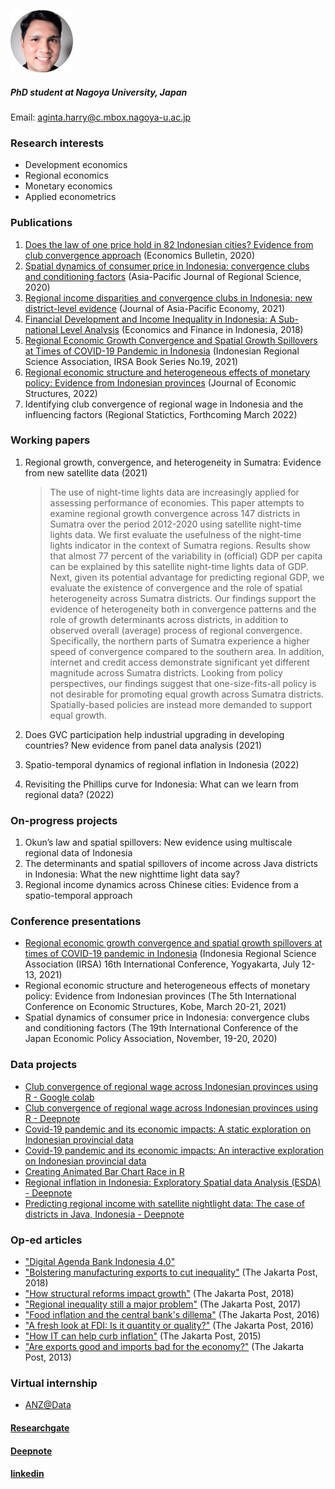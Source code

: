 ![alt text](https://github.com/haginta/Harry-Aginta/blob/main/Harry-Aginta_.png?raw=true)
##### PhD student at Nagoya University, Japan
Email: [aginta.harry@c.mbox.nagoya-u.ac.jp](aginta.harry@c.mbox.nagoya-u.ac.jp)

### Research interests
- Development economics
- Regional economics
- Monetary economics
- Applied econometrics

### Publications
1. [Does the law of one price hold in 82 Indonesian cities? Evidence from club
convergence approach](http://www.accessecon.com/Pubs/EB/2020/Volume40/EB-20-V40-I4-P248.pdf) (Economics Bulletin, 2020)
2. [Spatial dynamics of consumer price in Indonesia: convergence clubs and conditioning factors](https://link.springer.com/article/10.1007/s41685-020-00178-0) (Asia-Pacific Journal of Regional Science, 2020)
3. [Regional income disparities and convergence clubs in Indonesia: new district-level evidence](https://www.tandfonline.com/doi/abs/10.1080/13547860.2020.1868107) (Journal of Asia-Pacific Economy, 2021)
4. [Financial Development and Income Inequality in Indonesia: A Sub-national Level Analysis](http://efi.ui.ac.id/index.php/efi/article/view/584/0) (Economics and Finance in Indonesia, 2018)
5. [Regional Economic Growth Convergence and Spatial Growth Spillovers at Times of COVID-19 Pandemic in Indonesia](https://irsa.or.id/2021/08/05/regional-perspectives-of-covid-19-in-indonesia/) (Indonesian Regional Science Association, IRSA Book Series No.19, 2021)
6. [Regional economic structure and heterogeneous effects of monetary policy: Evidence from Indonesian provinces](https://journalofeconomicstructures.springeropen.com/articles/10.1186/s40008-021-00260-6) (Journal of Economic Structures, 2022)
7. Identifying club convergence of regional wage in Indonesia and the influencing factors (Regional Statictics, Forthcoming March 2022)

### Working papers
1. Regional growth, convergence, and heterogeneity in Sumatra: Evidence from new satellite data (2021) 
   > The use of night-time lights data are increasingly applied for assessing performance of economies. This paper attempts to examine regional growth convergence across 147 districts in Sumatra over the period 2012-2020 using satellite night-time lights data. We first evaluate the usefulness of the night-time lights indicator in the context of Sumatra regions. Results show that almost 77 percent of the variability in (official) GDP per capita can be explained by this satellite night-time lights data of GDP. Next, given its potential advantage for predicting regional GDP, we evaluate the existence of convergence and the role of spatial heterogeneity across Sumatra districts. Our findings support the evidence of heterogeneity both in convergence patterns and the role of growth determinants across districts, in addition to observed overall (average) process of regional convergence. Specifically, the northern parts of Sumatra experience a higher speed of convergence compared to the southern area. In addition, internet and credit access demonstrate significant yet different magnitude across Sumatra districts. Looking from policy perspectives, our findings suggest that one-size-fits-all policy is not desirable for promoting equal growth across Sumatra districts. Spatially-based policies are instead more demanded to support equal growth.
    
2. Does GVC participation help industrial upgrading in developing countries? New evidence from panel data analysis (2021)
3. Spatio-temporal dynamics of regional inflation in Indonesia (2022)
4. Revisiting the Phillips curve for Indonesia: What can we learn from regional data? (2022)

### On-progress projects
1. Okun’s law and spatial spillovers: New evidence using multiscale regional data of Indonesia
2. The determinants and spatial spillovers of income across Java districts in Indonesia: What the new nighttime light data say?
3. Regional income dynamics across Chinese cities: Evidence from a spatio-temporal approach 

### Conference presentations
- [Regional economic growth convergence and spatial growth spillovers at times of COVID-19 pandemic in Indonesia](https://haginta.github.io/IRSA-slides/IRSA_slides.html#1) (Indonesia Regional Science Association (IRSA) 16th International Conference, Yogyakarta, July 12-13, 2021)
- Regional economic structure and heterogeneous effects of monetary policy: Evidence from Indonesian provinces (The 5th International Conference on Economic Structures, Kobe, March 20-21, 2021)
- Spatial dynamics of consumer price in Indonesia: convergence clubs and conditioning factors (The 19th International Conference of the Japan Economic Policy Association, November, 19-20, 2020)

### Data projects
- [Club convergence of regional wage across Indonesian provinces using R - Google colab](https://colab.research.google.com/drive/1Y0IMGj0yLDQcIwfp_1XJowGND7yWcuwZ?usp=sharing)
- [Club convergence of regional wage across Indonesian provinces using R - Deepnote](https://deepnote.com/@harry-aginta/R-Club-convergence-of-regional-wage-across-Indonesian-provinces-in-R-ByLPKCPWQ-OuPjMPryU7aQ)
- [Covid-19 pandemic and its economic impacts: A static exploration on Indonesian provincial data](https://rpubs.com/haginta/covid19-econ-impacts-indonesia)
- [Covid-19 pandemic and its economic impacts: An interactive exploration on Indonesian provincial data](https://haginta.shinyapps.io/covid19-econ-impacts-indonesia/)
- [Creating Animated Bar Chart Race in R](https://rpubs.com/haginta/709479)
- [Regional inflation in Indonesia: Exploratory Spatial data Analysis (ESDA) - Deepnote](https://deepnote.com/@harry-aginta/Reg-inflation-Indonesia-Exploratory-Spatial-data-Analysis-ESDA-P8VbcfljQ5WyzeBH7V7C3Q)
- [Predicting regional income with satellite nightlight data: The case of districts in Java, Indonesia - Deepnote](https://deepnote.com/@harry-aginta/Predicting-regional-income-with-satellite-nightlight-_XJ6PKCoSRiFbRQW8nujTA)

### Op-ed articles
- ["Digital Agenda Bank Indonesia 4.0"](https://rpubs.com/haginta/digitalagendabi40)
- ["Bolstering manufacturing exports to cut inequality"](https://www.thejakartapost.com/news/2018/06/25/bolstering-manufacturing-exports-cut-inequality.html) (The Jakarta Post, 2018) 
- ["How structural reforms impact growth"](https://www.thejakartapost.com/academia/2018/04/09/how-structural-reforms-impact-growth.html) (The Jakarta Post, 2018) 
- ["Regional inequality still a major problem"](https://www.thejakartapost.com/academia/2017/05/09/regional-inequality-still-a-major-problem.html) (The Jakarta Post, 2017)
- ["Food inflation and the central bank's dillema"](https://www.thejakartapost.com/academia/2016/11/03/food-inflation-and-the-central-banks-dilemma.html) (The Jakarta Post, 2016)
- ["A fresh look at FDI: Is it quantity or quality?"](https://www.thejakartapost.com/news/2016/01/28/a-fresh-look-fdi-is-it-quantity-or-quality.html) (The Jakarta Post, 2016)
- ["How IT can help curb inflation"](https://www.thejakartapost.com/news/2015/11/19/how-it-can-help-curb-inflation.html) (The Jakarta Post, 2015)
- ["Are exports good and imports bad for the economy?"](https://www.thejakartapost.com/news/2013/03/15/are-exports-good-and-imports-bad-economy.html) (The Jakarta Post, 2013)


### Virtual internship
- [ANZ@Data](https://www.theforage.com/virtual-internships/prototype/ZLJCsrpkHo9pZBJNY/ANZ-Virtual-Internship)


#### [Researchgate](https://www.researchgate.net/profile/Harry-Aginta)
#### [Deepnote](https://deepnote.com/@harry-aginta)
#### [linkedin](https://www.linkedin.com/in/harry-aginta-6a968735/)
